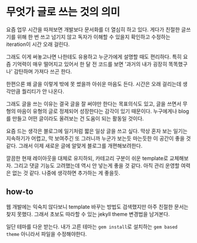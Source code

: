 # 무엇가 글로 쓰는 것의 의미

요즘 업무 시간을 따져보면 개발보다 문서화를 더 열심히 하고 있다. 게다가 친절한 글쓰기를 위해 한 번 쓰고 넘기지 않고
독자가 이해할 수 있을지 확인하고 수정하는 iteration이 시간 오래 걸린다.

그래도 이게 써놓고나면 나한테도 유용하고 누군가에게 설명할 때도 편리하다.
특히 요즘 기억력이 매우 떨어지고 있어서 한 달 전 코드를 보면 '과거의 내가 굉장히 똑똑했구나' 
감탄하며 가져다 쓰곤 한다.

한편으론 왜 글을 이렇게 밖에 못 썼을까 아쉬운 마음도 든다. 시간은 오래 걸리는데 생각만큼 퀄리티가 안 나온다.

그래도 글을 쓰는 이유는 결국 글을 잘 써야만 한다는 목표의식도 있고, 글을 쓰면서 
무형의 마음이 유형의 글로 정제되어 성장한다는 감각이 있기 때문이다. 
누구에게나 blog를 만들고 어떤 글이라도 올려보는 건 도움이 되는 활동일 것이다.  
  
요즘 드는 생각은 블로그에 일기처럼 짧은 일상 글을 쓰고 싶다. 
막상 혼자 보는 일기는 지속하기가 어렵고, 막 보여주긴 또 그러니까 누군가 보는듯 마는듯한 이 공간이 좋을 것 같다. 
그래서 이제 새로운 글에 알맞게 블로그를 개편해보려한다.

깔끔한 현재 레이아웃을 대체로 유지하되, 카테고리 구분이 쉬운 template로 교체해보자. 
그리고 댓글 기능도 고려했는데 역시 안 넣는게 좋을 것 같다. 
아직 관리 운영할 여력은 없는 것 같다. 
나중에 생각하면 추가하는 게 좋을듯.


## how-to

웹 개발에는 익숙치 않다보니 template 바꾸는 방법도 검색했지만 아주 친절한 문서는 찾지 못했다. 
그래서 초보도 따라할 수 있는 jekyll theme 변경법을 남겨본다.

일단 테마를 다운 받는다. 내가 고른 테마는 `gem install`로 설치하는 `gem based theme` 아니라서 파일을 수정해야한다.

